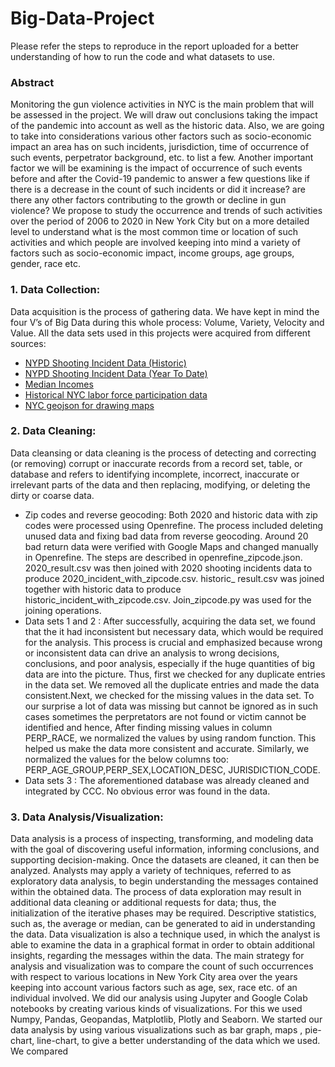 # Big-Data-Project

Please refer the steps to reproduce in the report uploaded for a better understanding of how to  run the code and what datasets to use.

### Abstract
Monitoring the gun violence activities in NYC is the main problem
that will be assessed in the project. We will draw out conclusions
taking the impact of the pandemic into account as well as the historic
data. Also, we are going to take into considerations various
other factors such as socio-economic impact an area has on such
incidents, jurisdiction, time of occurrence of such events, perpetrator
background, etc. to list a few. Another important factor we will
be examining is the impact of occurrence of such events before and
after the Covid-19 pandemic to answer a few questions like if there
is a decrease in the count of such incidents or did it increase? are
there any other factors contributing to the growth or decline in gun
violence? We propose to study the occurrence and trends of such
activities over the period of 2006 to 2020 in New York City but on a
more detailed level to understand what is the most common time
or location of such activities and which people are involved keeping
into mind a variety of factors such as socio-economic impact,
income groups, age groups, gender, race etc.

### 1. Data Collection: 
Data acquisition is the process of gathering data. We have kept in
mind the four V’s of Big Data during this whole process: Volume,
Variety, Velocity and Value. All the data sets used in this projects
were acquired from different sources:
- [NYPD Shooting Incident Data (Historic)](https://data.cityofnewyork.us/Public-Safety/NYPD-Shooting-Incident-Data-Historic-/833y-fsy8)
- [NYPD Shooting Incident Data (Year To Date)](https://data.cityofnewyork.us/Public-Safety/NYPD-Shooting-Incident-Data-Year-To-Date-/5ucz-vwe8)
- [Median Incomes](https://data.cccnewyork.org/data/table/66/median-incomes#66/107/62/a/a)
- [Historical NYC labor force participation data](https://dol.ny.gov/labor-statistics-new-york-city-region#:~:text=The%20city’s%20seasonally%20adjusted%20unemployment,8.5%20percent%20in%20March%202021.)
- [NYC geojson for drawing maps](https://data.beta.nyc/dataset/nyc-zip-code-tabulation-areas)


### 2. Data Cleaning: 
Data cleansing or data cleaning is the process of detecting and correcting
(or removing) corrupt or inaccurate records from a record
set, table, or database and refers to identifying incomplete, incorrect,
inaccurate or irrelevant parts of the data and then replacing,
modifying, or deleting the dirty or coarse data.
- Zip codes and reverse geocoding: Both 2020 and historic
data with zip codes were processed using Openrefine. The
process included deleting unused data and fixing bad data
from reverse geocoding. Around 20 bad return data were
verified with Google Maps and changed manually in Openrefine.
The steps are described in openrefine_zipcode.json.
2020_result.csv was then joined with 2020 shooting incidents
data to produce 2020_incident_with_zipcode.csv. historic_
result.csv was joined together with historic data to produce
historic_incident_with_zipcode.csv. Join_zipcode.py
was used for the joining operations.
- Data sets 1 and 2 :
After successfully, acquiring the data set, we found that
the it had inconsistent but necessary data, which would
be required for the analysis. This process is crucial and emphasized
because wrong or inconsistent data can drive an
analysis to wrong decisions, conclusions, and poor analysis,
especially if the huge quantities of big data are into the picture.
Thus, first we checked for any duplicate entries in the data
set. We removed all the duplicate entries and made the data
consistent.Next, we checked for the missing values in the data set. To
our surprise a lot of data was missing but cannot be ignored
as in such cases sometimes the perpretators are not found or
victim cannot be identified and hence, After finding missing
values in column PERP_RACE, we normalized the values by
using random function. This helped us make the data more
consistent and accurate. Similarly, we normalized the values for the below columns
too: PERP_AGE_GROUP,PERP_SEX,LOCATION_DESC,
JURISDICTION_CODE.
- Data sets 3 :
The aforementioned database was already cleaned and integrated
by CCC. No obvious error was found in the data.


### 3. Data Analysis/Visualization: 
Data analysis is a process of inspecting, transforming, and modeling
data with the goal of discovering useful information, informing
conclusions, and supporting decision-making. Once the datasets
are cleaned, it can then be analyzed. Analysts may apply a variety
of techniques, referred to as exploratory data analysis, to begin
understanding the messages contained within the obtained data.
The process of data exploration may result in additional data cleaning
or additional requests for data; thus, the initialization of the
iterative phases may be required. Descriptive statistics, such as,
the average or median, can be generated to aid in understanding
the data. Data visualization is also a technique used, in which the
analyst is able to examine the data in a graphical format in order to
obtain additional insights, regarding the messages within the data.
The main strategy for analysis and visualization was to compare
the count of such occurrences with respect to various locations in
New York City area over the years keeping into account various
factors such as age, sex, race etc. of an individual involved. We did
our analysis using Jupyter and Google Colab notebooks by creating
various kinds of visualizations. For this we used Numpy, Pandas,
Geopandas, Matplotlib, Plotly and Seaborn.
We started our data analysis by using various visualizations such
as bar graph, maps , pie-chart, line-chart, to give a better understanding
of the data which we used. We compared



